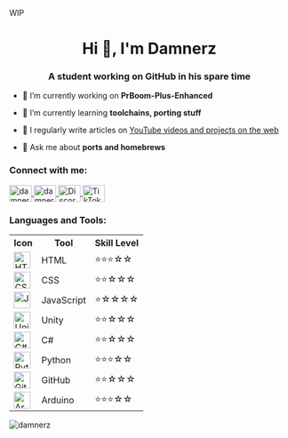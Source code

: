 WIP

<h1 align="center">Hi 👋, I'm Damnerz</h1>
<h3 align="center">A student working on GitHub in his spare time</h3>

- 🔭 I’m currently working on **PrBoom-Plus-Enhanced**

- 🌱 I’m currently learning **toolchains, porting stuff**

- 📝 I regularly write articles on [YouTube videos and projects on the web](#)

- 💬 Ask me about **ports and homebrews**

<h3 align="left">Connect with me:</h3>
<p align="left">
  <a href="https://twitter.com/damnerz" target="blank">
    <img align="center" src="https://raw.githubusercontent.com/rahuldkjain/github-profile-readme-generator/master/src/images/icons/Social/twitter.svg" alt="damnerz" height="30" width="40" />
  </a>
  <a href="https://www.youtube.com/c/damnerz" target="blank">
    <img align="center" src="https://raw.githubusercontent.com/rahuldkjain/github-profile-readme-generator/master/src/images/icons/Social/youtube.svg" alt="damnerz" height="30" width="40" />
  </a>
  <a href="https://discord.gg/rdbUMSzHrc" target="blank">
    <img align="center" src="https://raw.githubusercontent.com/rahuldkjain/github-profile-readme-generator/master/src/images/icons/Social/discord.svg" alt="Discord" height="30" width="40" />
  </a>
  <a href="https://www.tiktok.com/@damnerz" target="blank">
    <img align="center" src="https://upload.wikimedia.org/wikipedia/commons/0/09/TikTok_logo.svg" alt="TikTok" height="30" width="40" />
  </a>
</p>

<h3 align="left">Languages and Tools:</h3>

<table>
  <tr>
    <th>Icon</th>
    <th>Tool</th>
    <th>Skill Level</th>
  </tr>
  <tr>
    <td><img align="center" alt="HTML" width="30px" src="https://cdn.jsdelivr.net/gh/devicons/devicon/icons/html5/html5-plain.svg" /></td>
    <td>HTML</td>
    <td>⭐⭐⭐☆☆</td>
  </tr>
  <tr>
    <td><img align="center" alt="CSS" width="30px" src="https://cdn.jsdelivr.net/gh/devicons/devicon/icons/css3/css3-plain.svg" /></td>
    <td>CSS</td>
    <td>⭐⭐☆☆☆</td>
  </tr>
  <tr>
    <td><img align="center" alt="JavaScript" width="30px" src="https://cdn.jsdelivr.net/gh/devicons/devicon/icons/javascript/javascript-plain.svg" /></td>
    <td>JavaScript</td>
    <td>⭐☆☆☆☆</td>
  </tr>
  <tr>
    <td><img align="center" alt="Unity" width="30px" src="https://cdn.jsdelivr.net/gh/devicons/devicon/icons/unity/unity-original.svg" /></td>
    <td>Unity</td>
    <td>⭐⭐☆☆☆</td>
  </tr>
  <tr>
    <td><img align="center" alt="C#" width="30px" src="https://cdn.jsdelivr.net/gh/devicons/devicon/icons/csharp/csharp-original.svg" /></td>
    <td>C#</td>
    <td>⭐⭐☆☆☆</td>
  </tr>
  <tr>
    <td><img align="center" alt="Python" width="30px" src="https://cdn.jsdelivr.net/gh/devicons/devicon/icons/python/python-original.svg" /></td>
    <td>Python</td>
    <td>⭐⭐⭐☆☆</td>
  </tr>
  <tr>
    <td><img align="center" alt="GitHub" width="30px" src="https://cdn.jsdelivr.net/gh/devicons/devicon/icons/github/github-original.svg" /></td>
    <td>GitHub</td>
    <td>⭐⭐☆☆☆</td>
  </tr>
  <tr>
    <td><img align="center" alt="Arduino" width="30px" src="https://cdn.jsdelivr.net/gh/devicons/devicon/icons/arduino/arduino-original.svg" /></td>
    <td>Arduino</td>
    <td>⭐⭐⭐☆☆</td>
  </tr>
</table>

<p><img align="center" src="https://github-readme-streak-stats.herokuapp.com/?user=damnerz&" alt="damnerz" /></p>
